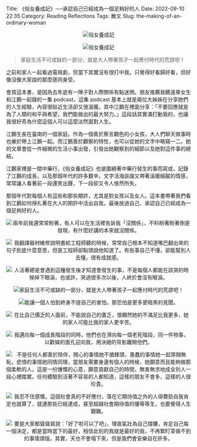 Title: 《俗女養成記》──承認自己已經成為一個足夠好的人
Date: 2022-09-10 22:35
Category: Reading Reflections
Tags: 散文
Slug: the-making-of-an-ordinary-woman

<center>

![俗女養成記](/images/novel/The-Making-of-an-Ordinary-Woman/cover-ereader.JPG)

![俗女養成記](/images/novel/The-Making-of-an-Ordinary-Woman/cover.jpeg)

</center>

> 家庭生活不可或缺的一部分，就是大人帶著孩子一起應付時代的荒謬吧！

之前和家人一起看過電視劇，但當下其實沒有很打中我。只覺得好看歸好看，但好像沒像大家說的那麼感同身受。

會買這本書，是因為去年底有一陣子對人際關係有點迷惘。朋友推薦我聽違章女生和江鵝一起錄的一集 podcast，這集 podcast 基本上就是兩位大姊姊在分享她們的人生經驗，內容很貼近生活卻又很溫暖。其中江鵝在裡面分享：「不要回應就是為了人類的和平與希望，我們能做出的最大努力。」這段話其實滿打動我的，也讓我很好奇為什麼這個人可以這麼淡然面對人生。

江鵝生長在臺南的一個家庭。作為一個善於察言觀色的小女孩，大人們聊天做事時也樂於帶上江鵝一起。而江鵝善於觀察的特性，也可以從她的文字中略窺一二。她的文章會從一件細微的生活小事出發，引發出她觀察到的細節以及她對這件事的總結。

江鵝家裡是一間中藥行，《俗女養成記》也是圍繞著中藥行發生的事而寫成，記錄了江鵝的成長，以及那個年代的許多艱辛。文字活潑詼諧又帶著溫暖細膩的情感，常常讓人看著前一段還笑出聲，下一段卻又令人悵然所失。

那個年代對每個人有這些和那些期許，尤其是對女孩以及女人。這本書帶著我們看到江鵝如何掙扎著在大人的期許中活出自我，最後放過自己、承認自己已經成為一個足夠好的人。


<center>

![兩年前我還常常盼著，有人可以在生活裡告訴我「沒關係」，不料盼著盼著倒是發現，有什麼好講的本來就沒關係。](/images/novel/The-Making-of-an-Ordinary-Woman/excerpt_01.JPG)

![我翻譯器材維修說明書給工程師聽的時候，常常自己根本不知道嘴巴翻出來的句子到底什麼意思，但是工程師卻點頭說他知道了。有些事自己不懂，卻能幫別人去懂，很有成就感。](/images/novel/The-Making-of-an-Ordinary-Woman/excerpt_02.JPG)

![人活著總是會遇到這種發生後才知道會發生的事，不是每個人都能在該哭的時候掉下眼淚，也或許，哭過很多次以後，人終於會沒有眼淚。](/images/novel/The-Making-of-an-Ordinary-Woman/excerpt_03.JPG)

![家庭生活不可或缺的一部分，就是大人帶著孩子一起應付時代的荒謬吧！](/images/novel/The-Making-of-an-Ordinary-Woman/excerpt_04.JPG)

![能讓一個人怕到終身不提自己的害怕，那恐怕是更多更暗黑的見聞。](/images/novel/The-Making-of-an-Ordinary-Woman/excerpt_05.JPG)

![在比自己價乏的人面前，不能說自己的匱乏，很顯然她的不滿足比我更多，她的家人可能比我的家人更辛苦。](/images/novel/The-Making-of-an-Ordinary-Woman/excerpt_06.JPG)

![我邁向每一個成長階段的同時，他們也在滑向每一個老死階段，同一件物事，以歡娛的面孔迎向我，用決絕的背影離開他們。](/images/novel/The-Making-of-an-Ordinary-Woman/excerpt_07.JPG)

![不是任何人都善於陪伴，開心的事情她不搶鋒頭，愚蠢的事情她一起厚顏無恥，悲憤的事情她同情同理，當朋友需要身邊有個人的時候，她願意而且能夠做那個柔軟的人。這是一份慷慨的心意，願意貢獻自己的時間，無害無求地成全別人一段心裡踏實。任何體驗到活著不容易的人都知道，這樣的朋友不會多，這樣的人很珍貴。](/images/novel/The-Making-of-an-Ordinary-Woman/excerpt_08.JPG)

![我忍不住感慨，這個社會真的不好應付，落在它期待值之外的人得費勁自我肯定也就算了，就連那些已經達成，甚至超越社會期待值的優等等生，也要覺得人生艱難。](/images/novel/The-Making-of-an-Ordinary-Woman/excerpt_09.JPG)

![要是大家都聳聳肩說：「好了啦可以了吧」，理直氣壯為自己撐腰，肯定自己每一個決定，都是當時當下的最好，相信此刻的我就是最好的我，不再緊盯萻做不到的事情煩惱，其實，天也不會塌下來，但是我們會安樂自在許多。](/images/novel/The-Making-of-an-Ordinary-Woman/excerpt_10.JPG)

</center>